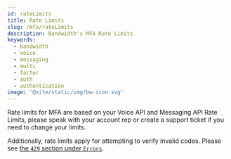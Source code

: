 ```yaml
---
id: rateLimits
title: Rate Limits
slug: /mfa/rateLimits
description: Bandwidth's MFA Rate Limits
keywords:
  - bandwidth
  - voice
  - messaging
  - multi
  - factor
  - auth
  - authentication
image: '@site/static/img/bw-icon.svg'
---
```


Rate limits for MFA are based on your Voice API and Messaging API Rate Limits, please speak with your account rep or create a support ticket if you need to change your limits.

Additionally, rate limits apply for attempting to verify invalid codes. Please see [the `429` section under `Errors`](/docs/mfa/errors#http-429/).
